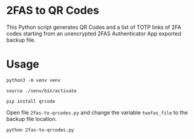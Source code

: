 # 2FAS to QR Codes
This Python script generates QR Codes and a list of TOTP links of 2FA codes starting from an unencrypted 2FAS Authenticator App exported backup file.

# Usage
```
python3 -m venv venv
```

```
source ./venv/bin/activate
```

```
pip install qrcode
```

Open file `2fas-to-qrcodes.py` and change the variable `twofas_file` to the backup file location.

```
python 2fas-to-qrcodes.py
```
